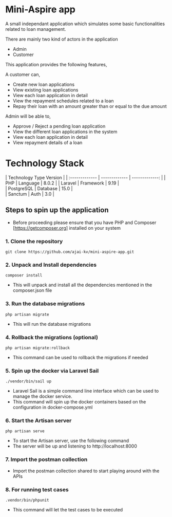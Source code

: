 # Mini-Aspire app

A small independant application which simulates some basic functionalities related to loan management.

There are mainly two kind of actors in the application

- Admin
- Customer

This application provides the following features,

A customer can,

- Create new loan applications
- View existing loan applications
- View each loan application in detail
- View the repayment schedules related to a loan
- Repay their loan with an amount greater than or equal to the due amount

Admin will be able to,

- Approve / Reject a pending loan application
- View the different loan applications in the system
- View each loan application in detail
- View repayment details of a loan

# Technology Stack

|   Technology         Type            Version          |
|   :-------------   | ------------- | -------------:   | 
|   PHP              | Language      | 8.0.2            | 
|   Laravel          | Framework     | 9.19             |       
|   PostgreSQL       | Database      | 15.0             |  
|   Sanctum          | Auth          | 3.0              |  



## Steps to spin up the application

- Before proceeding please ensure that you have PHP and Composer [https://getcomposer.org] installed on your system

### 1. Clone the repository

    git clone https://github.com/ajai-kv/mini-aspire-app.git


### 2. Unpack and Install dependencies

    composer install

- This will unpack and install all the dependencies mentioned in the composer.json file

### 3. Run the database migrations

    php artisan migrate

- This will run the database migrations

### 4. Rollback the migrations (optional)

    php artisan migrate:rollback

- This command can be used to rollback the migrations if needed

### 5. Spin up the docker via Laravel Sail

    ./vendor/bin/sail up

- Laravel Sail is a simple command line interface which can be used to manage the docker service. 
- This command will spin up the docker containers based on the configuration in docker-compose.yml

### 6. Start the Artisan server

    php artisan serve

- To start the Artisan server, use the following command
- The server will be up and listening to http://localhost:8000

### 7. Import the postman collection

- Import the postman collection shared to start playing around with the APIs

### 8. For running test cases

    .vendor/bin/phpunit

- This command will let the test cases to be executed
